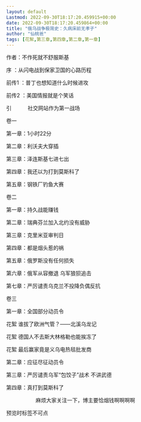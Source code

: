 ```yaml
---
layout: default
Lastmod: 2022-09-30T18:17:20.459915+00:00
date: 2022-09-30T18:17:20.459864+00:00
title: "俄乌战争极简史：久病床前无孝子"
author: "仙桃爸"
tags: [花絮,第三章,第四章,第二章,第一章]
---
```


作者：不作死就不舒服斯基

序 ：从闪电战到保家卫国的心路历程

前传1 ：普丁也想知道什么时候进攻

前传2 ：美国情报就是个笑话

引           社交网站作为第一战场

卷一

第一章：1小时22分

第二章：利沃夫大穿插

第三章：泽连斯基七进七出

第四章：我还以为打到莫斯科了

第五章：钢铁厂钓鱼大赛

卷二

第一章：持久战能赚钱

第二章：瑞典芬兰加入北约没有威胁

第三章：克里米亚审判日

第四章：都是烟头惹的祸

第五章：俄罗斯没有任何损失

第六章：俄军从容撤退 乌军狼狈追击

第七章：严厉谴责乌克兰不投降负偶反抗

卷三

第一章：全国部分动员令

花絮 谁拔了欧洲气管？——北溪乌龙记

花絮 德国人不去斯大林格勒也能挨冻了

花絮 最后赢家竟是义乌电热毯批发商

第二章：应征尽征动员令

第三章：严厉谴责乌军“包饺子”战术 不讲武德

第四章：真打到莫斯科了

                    麻烦大家关注一下，博主要恰烟钱啊啊啊啊  

预览时标签不可点

